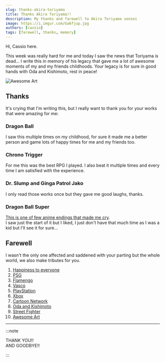 ```yaml
---
slug: thanks-akira-toriyama
title: Thanks Akira Toriyama!!
description: My thanks and farewell to Akira Toriyama sensei
image: https://i.imgur.com/Ga6fjup.jpg
authors: [cassio]
tags: [farewell, thanks, memory]
---
```


Hi, Cassio here.

This week was really hard for me and today I saw the news that Toriyama is dead...
I write this in memory of his legacy that gave me a lot of awesome moments of my and my friends childhoods.
Your legacy is for sure in good hands with Oda and Kishimoto, rest in peace!

![Awesome Art](https://pbs.twimg.com/media/GIKUxGkXAAgf0pG?format=jpg&name=large)

<!-- truncate -->

## Thanks

It's crying that I'm writing this, but I really want to thank you for your works that were amazing for me:

### Dragon Ball

I saw this multiple times on my childhood, for sure it made me a better person and game lots of happy times for me and my friends too.

### Chrono Trigger

For me this was the best RPG I played. I also beat it multiple times and every time I am satisfied with the experience.

### Dr. Slump and Ginga Patrol Jako

I only read those works once but they gave me good laughs, thanks.

### Dragon Ball Super

[This is one of few anime endings that made me cry](https://www.youtube.com/watch?v=27q1-ld66is).\
I saw just the start of it but I liked, I just don't have that much time as I was a kid but I'll see it for sure...

## Farewell

I wasn't the only one affected and saddened with your parting but the whole world, we also make tributes for you.

1. [Happiness to everyone](https://twitter.com/BolaDeDragon/status/1766086291584626875)
2. [PSG](https://twitter.com/PSG_English/status/1766111100020400591)
3. [Flamengo](https://twitter.com/Flamengo/status/1766143911766941994)
4. [Vasco](https://twitter.com/VascodaGama/status/1766235479530168823)
5. [PlayStation](https://twitter.com/PlayStation/status/1766163201136493023)
6. [Xbox](https://twitter.com/Xbox/status/1766188389680713848)
7. [Cartoon Network](https://twitter.com/cartoonnetwork/status/1766171026365305335)
8. [Oda and Kishimoto](https://twitter.com/_OtakusBR/status/1766113962171461661)
9. [Street Fighter](https://twitter.com/StreetFighter/status/1766194440064979121)
10. [Awesome Art](https://twitter.com/megam4x/status/1766137638493302933)

---

:::note

THANK YOU!!\
AND GOODBYE!!

:::

